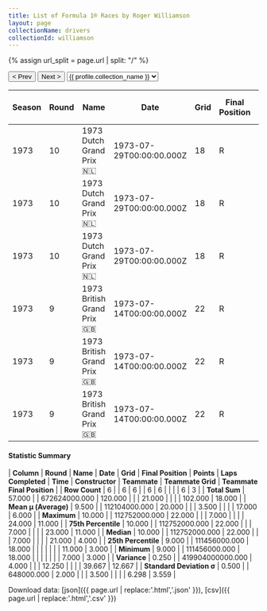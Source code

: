 ```yaml
---
title: List of Formula 1® Races by Roger Williamson
layout: page
collectionName: drivers
collectionId: williamson
---
```


{% assign url_split = page.url | split: "/" %}
<div id="collection-navigation">
<button onclick="selector.options[selector.selectedIndex-1].value && (window.location = selector.options[selector.selectedIndex-1].value);">&lt; Prev</button>
<button onclick="selector.options[selector.selectedIndex+1].value && (window.location = selector.options[selector.selectedIndex+1].value);">Next &gt;</button>
<select id="selector" onchange="this.options[this.selectedIndex].value && (window.location = this.options[this.selectedIndex].value);">
  {% for collectionId in site.data[page.collectionName].refs %}
    {% if collectionId == page.collectionId %}
      {% assign selected = "selected" %}
    {% else %}
      {% assign selected = "" %}
    {% endif %}
    {% assign profile = site.data[page.collectionName][collectionId].profile %}
    <option value="/f1/{{ page.collectionName }}/{{ collectionId }}/{{ url_split[4] }}" {{ selected }}>{{ profile.collection_name }}</option>
  {% endfor %}
</select>
</div>

| Season | Round | Name | Date | Grid | Final Position | Points | Laps Completed | Time | Constructor | Teammate | Teammate Grid | Teammate Final Position |
|--|--|--|--|--|--|--|--|--|--|--|--|--|
| 1973 | 10 | 1973 Dutch Grand Prix 🇳🇱 | 1973-07-29T00:00:00.000Z | 18 | R | 0.0 | 7 |   | March 🇬🇧 | [James Hunt 🇬🇧](/f1/drivers/hunt) | 7 | 3 |
| 1973 | 10 | 1973 Dutch Grand Prix 🇳🇱 | 1973-07-29T00:00:00.000Z | 18 | R | 0.0 | 7 |   | March 🇬🇧 | [David Purley 🇬🇧](/f1/drivers/purley) | 21 | R |
| 1973 | 10 | 1973 Dutch Grand Prix 🇳🇱 | 1973-07-29T00:00:00.000Z | 18 | R | 0.0 | 7 |   | March 🇬🇧 | [Mike Beuttler 🇬🇧](/f1/drivers/beuttler) | 23 | R |
| 1973 | 9 | 1973 British Grand Prix 🇬🇧 | 1973-07-14T00:00:00.000Z | 22 | R | 0.0 | 0 |   | March 🇬🇧 | [James Hunt 🇬🇧](/f1/drivers/hunt) | 11 | 4 |
| 1973 | 9 | 1973 British Grand Prix 🇬🇧 | 1973-07-14T00:00:00.000Z | 22 | R | 0.0 | 0 |   | March 🇬🇧 | [Mike Beuttler 🇬🇧](/f1/drivers/beuttler) | 24 | 11 |
| 1973 | 9 | 1973 British Grand Prix 🇬🇧 | 1973-07-14T00:00:00.000Z | 22 | R | 0.0 | 0 |   | March 🇬🇧 | [David Purley 🇬🇧](/f1/drivers/purley) | 16 | R |

#### Statistic Summary

| **Column** | **Round** | **Name** | **Date** | **Grid** | **Final Position** | **Points** | **Laps Completed** | **Time** | **Constructor** | **Teammate** | **Teammate Grid** | **Teammate Final Position** |
| **Row Count** | 6 |  | 6 | 6 |  | 6 | 6 |  |  |  | 6 | 3 |
| **Total Sum** | 57.000 |  | 672624000.000 | 120.000 |  |  | 21.000 |  |  |  | 102.000 | 18.000 |
| **Mean μ (Average)** | 9.500 |  | 112104000.000 | 20.000 |  |  | 3.500 |  |  |  | 17.000 | 6.000 |
| **Maximum** | 10.000 |  | 112752000.000 | 22.000 |  |  | 7.000 |  |  |  | 24.000 | 11.000 |
| **75th Percentile** | 10.000 |  | 112752000.000 | 22.000 |  |  | 7.000 |  |  |  | 23.000 | 11.000 |
| **Median** | 10.000 |  | 112752000.000 | 22.000 |  |  | 7.000 |  |  |  | 21.000 | 4.000 |
| **25th Percentile** | 9.000 |  | 111456000.000 | 18.000 |  |  |  |  |  |  | 11.000 | 3.000 |
| **Minimum** | 9.000 |  | 111456000.000 | 18.000 |  |  |  |  |  |  | 7.000 | 3.000 |
| **Variance** | 0.250 |  | 419904000000.000 | 4.000 |  |  | 12.250 |  |  |  | 39.667 | 12.667 |
| **Standard Deviation σ** | 0.500 |  | 648000.000 | 2.000 |  |  | 3.500 |  |  |  | 6.298 | 3.559 |

Download data: [json]({{ page.url | replace:'.html','.json' }}), [csv]({{ page.url | replace:'.html','.csv' }})
